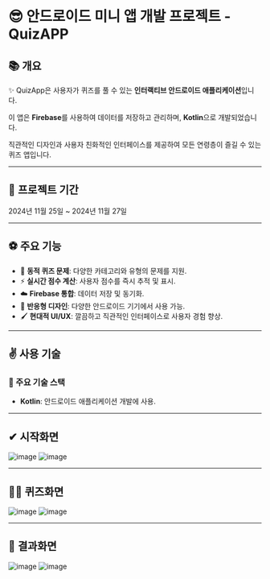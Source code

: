 # 😎 안드로이드 미니 앱 개발 프로젝트 - QuizAPP

## 📚 개요
✨ QuizApp은 사용자가 퀴즈를 풀 수 있는 **인터랙티브 안드로이드 애플리케이션**입니다. 

이 앱은 **Firebase**를 사용하여 데이터를 저장하고 관리하며, **Kotlin**으로 개발되었습니다. 

직관적인 디자인과 사용자 친화적인 인터페이스를 제공하여 모든 연령층이 즐길 수 있는 퀴즈 앱입니다.

---

## 📅 프로젝트 기간
2024년 11월 25일 ~ 2024년 11월 27일

---

## ⚽ 주요 기능
- 🎯 **동적 퀴즈 문제**: 다양한 카테고리와 유형의 문제를 지원.
- ⚡ **실시간 점수 계산**: 사용자 점수를 즉시 추적 및 표시.
- ☁️ **Firebase 통합**: 데이터 저장 및 동기화.
- 📱 **반응형 디자인**: 다양한 안드로이드 기기에서 사용 가능.
- 🖌️ **현대적 UI/UX**: 깔끔하고 직관적인 인터페이스로 사용자 경험 향상.

---

## ✌️ 사용 기술

### 🚀 주요 기술 스택
- **Kotlin**: 안드로이드 애플리케이션 개발에 사용.

---

## ✔ 시작화면
![image](https://github.com/user-attachments/assets/0d170936-9cfc-4eda-962a-7e317e22fc68)
![image](https://github.com/user-attachments/assets/1a5ab002-48d2-414c-8118-b506261cabd7)

---

## 🤷‍♂️ 퀴즈화면
![image](https://github.com/user-attachments/assets/5b203d85-0c79-45a4-9d21-855345b0279a)
![image](https://github.com/user-attachments/assets/e041e265-e6a7-473e-8bc0-67dcd394f0c0)

---

## 🎉 결과화면
![image](https://github.com/user-attachments/assets/49a0269a-12a8-4c8f-9989-0e3186cd40f0)
![image](https://github.com/user-attachments/assets/0f66d82b-e24b-4187-a099-80c7f6ba06bd)



